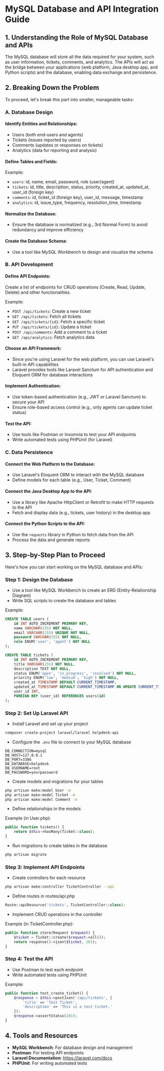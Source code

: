 # MySQL Database and API Integration Guide

## 1. Understanding the Role of MySQL Database and APIs

The MySQL database will store all the data required for your system, such as user information, tickets, comments, and analytics. The APIs will act as the bridge between your applications (web platform, Java desktop app, and Python scripts) and the database, enabling data exchange and persistence.

## 2. Breaking Down the Problem

To proceed, let's break this part into smaller, manageable tasks:

### A. Database Design

#### Identify Entities and Relationships:
- Users (both end-users and agents)
- Tickets (issues reported by users)
- Comments (updates or responses on tickets)
- Analytics (data for reporting and analysis)

#### Define Tables and Fields:

Example:
- `users`: id, name, email, password, role (user/agent)
- `tickets`: id, title, description, status, priority, created_at, updated_at, user_id (foreign key)
- `comments`: id, ticket_id (foreign key), user_id, message, timestamp
- `analytics`: id, issue_type, frequency, resolution_time, timestamp

#### Normalize the Database:
- Ensure the database is normalized (e.g., 3rd Normal Form) to avoid redundancy and improve efficiency

#### Create the Database Schema:
- Use a tool like MySQL Workbench to design and visualize the schema

### B. API Development

#### Define API Endpoints:
Create a list of endpoints for CRUD operations (Create, Read, Update, Delete) and other functionalities.

Example:
- `POST /api/tickets`: Create a new ticket
- `GET /api/tickets`: Fetch all tickets
- `GET /api/tickets/{id}`: Fetch a specific ticket
- `PUT /api/tickets/{id}`: Update a ticket
- `POST /api/comments`: Add a comment to a ticket
- `GET /api/analytics`: Fetch analytics data

#### Choose an API Framework:
- Since you're using Laravel for the web platform, you can use Laravel's built-in API capabilities
- Laravel provides tools like Laravel Sanctum for API authentication and Eloquent ORM for database interactions

#### Implement Authentication:
- Use token-based authentication (e.g., JWT or Laravel Sanctum) to secure your API
- Ensure role-based access control (e.g., only agents can update ticket status)

#### Test the API:
- Use tools like Postman or Insomnia to test your API endpoints
- Write automated tests using PHPUnit (for Laravel)

### C. Data Persistence

#### Connect the Web Platform to the Database:
- Use Laravel's Eloquent ORM to interact with the MySQL database
- Define models for each table (e.g., User, Ticket, Comment)

#### Connect the Java Desktop App to the API:
- Use a library like Apache HttpClient or Retrofit to make HTTP requests to the API
- Fetch and display data (e.g., tickets, user history) in the desktop app

#### Connect the Python Scripts to the API:
- Use the `requests` library in Python to fetch data from the API
- Process the data and generate reports

## 3. Step-by-Step Plan to Proceed

Here's how you can start working on the MySQL database and APIs:

### Step 1: Design the Database
- Use a tool like MySQL Workbench to create an ERD (Entity-Relationship Diagram)
- Write SQL scripts to create the database and tables

Example:
```sql
CREATE TABLE users (
    id INT AUTO_INCREMENT PRIMARY KEY,
    name VARCHAR(255) NOT NULL,
    email VARCHAR(255) UNIQUE NOT NULL,
    password VARCHAR(255) NOT NULL,
    role ENUM('user', 'agent') NOT NULL
);

CREATE TABLE tickets (
    id INT AUTO_INCREMENT PRIMARY KEY,
    title VARCHAR(255) NOT NULL,
    description TEXT NOT NULL,
    status ENUM('open', 'in_progress', 'resolved') NOT NULL,
    priority ENUM('low', 'medium', 'high') NOT NULL,
    created_at TIMESTAMP DEFAULT CURRENT_TIMESTAMP,
    updated_at TIMESTAMP DEFAULT CURRENT_TIMESTAMP ON UPDATE CURRENT_TIMESTAMP,
    user_id INT,
    FOREIGN KEY (user_id) REFERENCES users(id)
);
```

### Step 2: Set Up Laravel API
- Install Laravel and set up your project
```bash
composer create-project laravel/laravel helpdesk-api
```
- Configure the `.env` file to connect to your MySQL database
```env
DB_CONNECTION=mysql
DB_HOST=127.0.0.1
DB_PORT=3306
DB_DATABASE=helpdesk
DB_USERNAME=root
DB_PASSWORD=yourpassword
```
- Create models and migrations for your tables
```bash
php artisan make:model User -m
php artisan make:model Ticket -m
php artisan make:model Comment -m
```
- Define relationships in the models

Example (in User.php):
```php
public function tickets() {
    return $this->hasMany(Ticket::class);
}
```
- Run migrations to create tables in the database
```bash
php artisan migrate
```

### Step 3: Implement API Endpoints
- Create controllers for each resource
```bash
php artisan make:controller TicketController --api
```
- Define routes in routes/api.php
```php
Route::apiResource('tickets', TicketController::class);
```
- Implement CRUD operations in the controller

Example (in TicketController.php):
```php
public function store(Request $request) {
    $ticket = Ticket::create($request->all());
    return response()->json($ticket, 201);
}
```

### Step 4: Test the API
- Use Postman to test each endpoint
- Write automated tests using PHPUnit

Example:
```php
public function test_create_ticket() {
    $response = $this->postJson('/api/tickets', [
        'title' => 'Test Ticket',
        'description' => 'This is a test ticket.'
    ]);
    $response->assertStatus(201);
}
```

## 4. Tools and Resources
- **MySQL Workbench**: For database design and management
- **Postman**: For testing API endpoints
- **Laravel Documentation**: https://laravel.com/docs
- **PHPUnit**: For writing automated tests